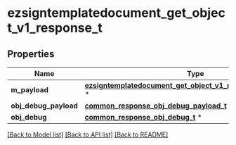 # ezsigntemplatedocument_get_object_v1_response_t

## Properties
Name | Type | Description | Notes
------------ | ------------- | ------------- | -------------
**m_payload** | [**ezsigntemplatedocument_get_object_v1_response_m_payload_t**](ezsigntemplatedocument_get_object_v1_response_m_payload.md) \* |  | 
**obj_debug_payload** | [**common_response_obj_debug_payload_t**](common_response_obj_debug_payload.md) \* |  | [optional] 
**obj_debug** | [**common_response_obj_debug_t**](common_response_obj_debug.md) \* |  | [optional] 

[[Back to Model list]](../README.md#documentation-for-models) [[Back to API list]](../README.md#documentation-for-api-endpoints) [[Back to README]](../README.md)



